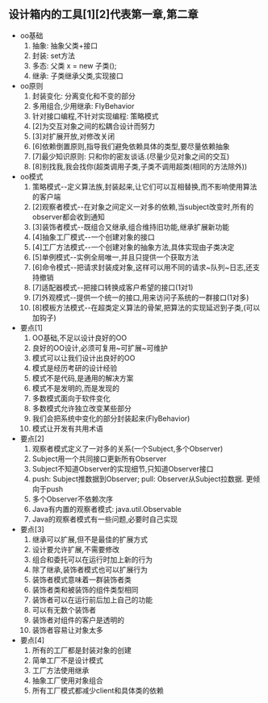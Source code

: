 ## 设计箱内的工具[1][2]代表第一章,第二章
- oo基础
    1. 抽象: 抽象父类+接口
    2. 封装: set方法
    3. 多态: 父类 x = new 子类();
    4. 继承: 子类继承父类,实现接口
- oo原则
    1. 封装变化: 分离变化和不变的部分
    2. 多用组合,少用继承: FlyBehavior
    3. 针对接口编程,不针对实现编程: 策略模式
    4. [2]为交互对象之间的松耦合设计而努力
    5. [3]对扩展开放,对修改关闭
    6. [6]依赖倒置原则,指导我们避免依赖具体的类型,要尽量依赖抽象
    7. [7]最少知识原则: 只和你的密友谈话.(尽量少见对象之间的交互)
    8. [8]别找我,我会找你(超类调用子类,子类不调用超类(相同的方法除外))
- oo模式
    1. 策略模式--定义算法族,封装起来,让它们可以互相替换,而不影响使用算法的客户端
    2. [2]观察者模式--在对象之间定义一对多的依赖,当subject改变时,所有的observer都会收到通知
    3. [3]装饰者模式--既组合又继承,组合维持旧功能,继承扩展新功能
    4. [4]抽象工厂模式--一个创建对象的接口
    5. [4]工厂方法模式--一个创建对象的抽象方法,具体实现由子类决定
    6. [5]单例模式--实例全局唯一,并且只提供一个获取方法
    7. [6]命令模式--把请求封装成对象,这样可以用不同的请求~队列~日志,还支持撤销
    8. [7]适配器模式--把接口转换成客户希望的接口(1对1)
    9. [7]外观模式--提供一个统一的接口,用来访问子系统的一群接口(1对多)
    10. [8]模板方法模式--在超类定义算法的骨架,把算法的实现延迟到子类,(可以加钩子)
- 要点[1]
  1. OO基础,不足以设计良好的OO
  2. 良好的OO设计,必须可复用~可扩展~可维护
  3. 模式可以让我们设计出良好的OO
  4. 模式是经历考研的设计经验
  5. 模式不是代码,是通用的解决方案
  6. 模式不是发明的,而是发现的
  7. 多数模式面向于软件变化
  8. 多数模式允许独立改变某些部分
  9. 我们会把系统中变化的部分封装起来(FlyBehavior)
  10. 模式让开发有共用术语
- 要点[2]
  1. 观察者模式定义了一对多的关系(一个Subject,多个Observer)
  2. Subject用一个共同接口更新所有Observer
  3. Subject不知道Observer的实现细节,只知道Observer接口
  4. push: Subject推数据到Observer; pull: Observer从Subject拉数据. 更倾向于push
  5. 多个Observer不依赖次序
  6. Java有内置的观察者模式: java.util.Observable
  7. Java的观察者模式有一些问题,必要时自己实现
- 要点[3]
  1. 继承可以扩展,但不是最佳的扩展方式
  2. 设计要允许扩展,不需要修改
  3. 组合和委托可以在运行时加上新的行为
  4. 除了继承,装饰者模式也可以扩展行为
  5. 装饰者模式意味着一群装饰者类
  6. 装饰者类和被装饰的组件类型相同
  7. 装饰者可以在运行前后加上自己的功能
  8. 可以有无数个装饰者
  9. 装饰者对组件的客户是透明的
  10. 装饰者容易让对象太多
- 要点[4]
  1. 所有的工厂都是封装对象的创建
  2. 简单工厂不是设计模式
  3. 工厂方法使用继承
  4. 抽象工厂使用对象组合
  5. 所有工厂模式都减少client和具体类的依赖